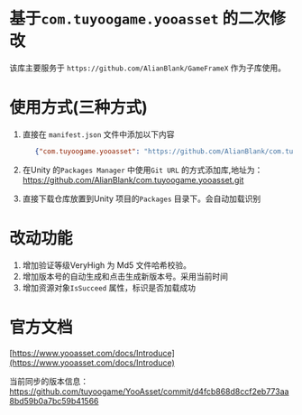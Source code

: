 # 基于`com.tuyoogame.yooasset` 的二次修改

该库主要服务于 `https://github.com/AlianBlank/GameFrameX` 作为子库使用。


# 使用方式(三种方式)
1. 直接在 `manifest.json` 文件中添加以下内容
   ```json
      {"com.tuyoogame.yooasset": "https://github.com/AlianBlank/com.tuyoogame.yooasset.git"}
    ```
2. 在Unity 的`Packages Manager` 中使用`Git URL` 的方式添加库,地址为：https://github.com/AlianBlank/com.tuyoogame.yooasset.git

3. 直接下载仓库放置到Unity 项目的`Packages` 目录下。会自动加载识别

# 改动功能

1. 增加验证等级VeryHigh 为 Md5 文件哈希校验。
2. 增加版本号的自动生成和点击生成新版本号。采用当前时间
3. 增加资源对象`IsSucceed` 属性，标识是否加载成功

# 官方文档

[https://www.yooasset.com/docs/Introduce](https://www.yooasset.com/docs/Introduce)

当前同步的版本信息：
https://github.com/tuyoogame/YooAsset/commit/d4fcb868d8ccf2eb773aa8bd59b0a7bc59b41566